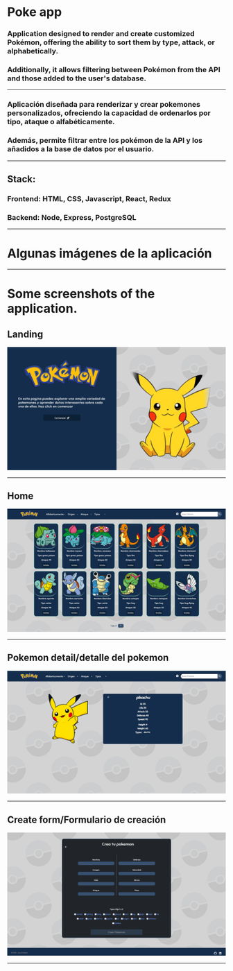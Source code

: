 <h1>Poke app</h1>
<h3>Application designed to render and create customized Pokémon, offering the ability to sort them by type, attack, or alphabetically.</h3>
<h3>Additionally, it allows filtering between Pokémon from the API and those added to the user's database.</h3>
<hr/>
<h3>Aplicación diseñada para renderizar y crear pokemones personalizados, ofreciendo la capacidad de ordenarlos por tipo, ataque o alfabéticamente.</h3> 
<h3>Además, permite filtrar entre los pokémon de la API y los añadidos a la base de datos por el usuario.</h3>
<hr/>
<h2>Stack:</h4>
<h3>Frontend: HTML, CSS, Javascript, React, Redux</h3>
<h3>Backend: Node, Express, PostgreSQL</h3>
<hr />
<h1>Algunas imágenes de la aplicación</h1>
<hr/>
<h1>Some screenshots of the application.</h1>
<h2>Landing</h2>
<img src="./client/public/screens/landing.png" alt="" />
<hr />
<h2>Home</h2>
<img src="./client/public/screens/home.png" alt="" />
<hr />
<h2>Pokemon detail/detalle del pokemon</h2>
<img src="./client/public/screens/detail.png" alt="" />
<hr />
<h2>Create form/Formulario de creación</h2>
<img src="./client/public/screens/create.png" alt="" />
<hr />
